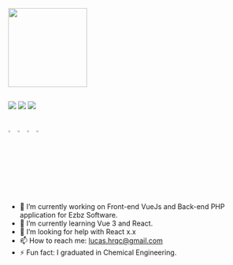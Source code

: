 <div> 
  <img height="160em" src="https://github-readme-stats.vercel.app/api?hide_rank=true&username=LucasHrqc&show_icons=true&theme=github_dark&include_all_commits=true&count_private=true&card_width=850px"/>
<!--   <img height="160em" src="https://github-readme-stats.vercel.app/api/top-langs/?username=LucasHrqc&hide_title=true&layout=compact&card_width=400px"/> -->
</div>

##
<div>
  <a href="https://www.linkedin.com/in/lucashrqc/"><img src="https://img.shields.io/badge/LinkedIn-0077B5?style=for-the-badge&logo=linkedin&logoColor=white" target="_blank"></img></a>
  <a href="mailto:lucas.hrqc@gmail.com"><img src="https://img.shields.io/badge/Gmail-D14836?style=for-the-badge&logo=gmail&logoColor=white" target="_blank"></img></a>
   <a href="https://www.instagram.com/lucashrqc/"><img src="https://img.shields.io/badge/Instagram-E4405F?style=for-the-badge&logo=instagram&logoColor=white" target="_blank"></img></a>
  </div>

##
<div>
<img width="3%" height="3%" src="https://cdn.jsdelivr.net/gh/devicons/devicon/icons/javascript/javascript-original.svg" />
<img width="3%" height="3%" src="https://cdn.jsdelivr.net/gh/devicons/devicon/icons/vuejs/vuejs-original.svg" />      
<img width="3%" height="3%" src="https://cdn.jsdelivr.net/gh/devicons/devicon/icons/php/php-original.svg" />
<img width="3%" height="3%" src="https://cdn.jsdelivr.net/gh/devicons/devicon/icons/laravel/laravel-plain.svg" />         
</div>          

##
- 🔭 I’m currently working on Front-end VueJs and Back-end PHP application for Ezbz Software.
- 🌱 I’m currently learning Vue 3 and React.
- 🤔 I’m looking for help with React x.x
- 📫 How to reach me: lucas.hrqc@gmail.com
- ⚡ Fun fact: I graduated in Chemical Engineering.
